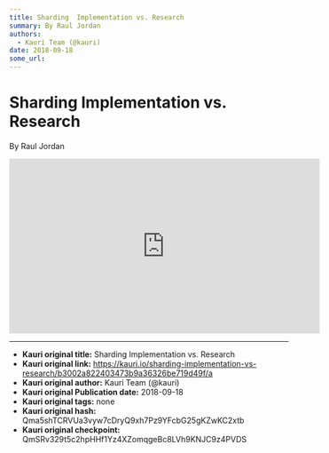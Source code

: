 ```yaml
---
title: Sharding  Implementation vs. Research
summary: By Raul Jordan
authors:
  - Kauri Team (@kauri)
date: 2018-09-18
some_url: 
---
```


# Sharding  Implementation vs. Research


By Raul Jordan

<div align="center"><iframe width="560" height="315" src="https://drive.google.com/file/d/1-ypDEW1H5TgH5LCLbOW1dnBKZPpbmP4y/preview" frameborder="0" allow="encrypted-media" allowfullscreen></iframe></div>


---

- **Kauri original title:** Sharding  Implementation vs. Research
- **Kauri original link:** https://kauri.io/sharding-implementation-vs-research/b3002a822403473b9a36326be719d49f/a
- **Kauri original author:** Kauri Team (@kauri)
- **Kauri original Publication date:** 2018-09-18
- **Kauri original tags:** none
- **Kauri original hash:** Qma5shTCRVUa3vyw7cDryQ9xh7Pz9YFcbG25gKZwKC2xtb
- **Kauri original checkpoint:** QmSRv329t5c2hpHHf1Yz4XZomqgeBc8LVh9KNJC9z4PVDS



